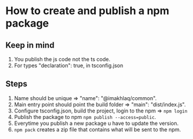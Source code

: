 # How to create and publish a npm package

## Keep in mind

1. You publish the js code not the ts code.
2. For types  "declaration": true, in tsconfig.json

## Steps

1. Name should be unique => "name": "@imakhlaq/common".
2. Main entry point should point the build folder => "main": "dist/index.js".
3. Configure tsconfig.json, build the project, login to the npm => `npm login`
4. Publish the package to npm `npm publish --access=public`.
5. Everytime you publish a new package u have to update the version.
6. `npm pack` creates a zip file that contains what will be sent to the npm.